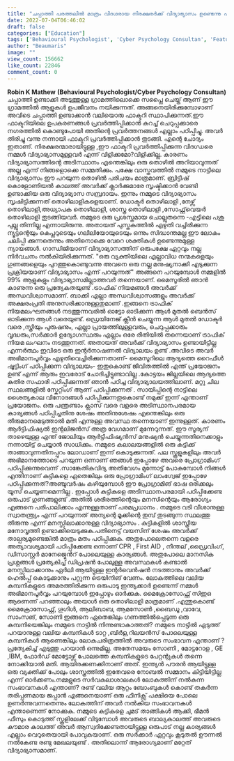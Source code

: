 ```yaml
---
title: "ചപ്പാത്തി പരത്തലിൽ മാത്രം വിദഗ്ദരായ നിരക്ഷരർക്ക് വിദ്യാഭ്യാസം ഉണ്ടെന്നു പറയാൻ ആകുമോ ? എങ്കിൽ അതാണ് ഇന്ത്യയിലെ വിദ്യാഭാസം"
date: 2022-07-04T06:46:02
draft: false
categories: ["Education"]
tags: ['Behavioural Psychologist', 'Cyber Psychology Consultan', 'Featured', 'Robin K Mathew']
author: "Beaumaris"
image: ""
view_count: 156662
like_count: 22846
comment_count: 0
---
```


**Robin K Mathew** **(Behavioural Psychologist/Cyber Psychology Consultan)** ചപ്പാത്തി ഉണ്ടാക്കി അടുത്തുള്ള ഗ്രാമത്തിലൊക്കെ സപ്ലൈ ചെയ്ത് ആണ് ഈ ഗ്രാമത്തിൽ ആളുകൾ ഉപജീവനം നയിക്കുന്നത്. അങ്ങനെയിരിക്കുമ്പോഴാണ് അവിടെ ചപ്പാത്തി ഉണ്ടാക്കാൻ വലിയൊരു ഫാക്ടറി സ്ഥാപിക്കുന്നത്.ഈ ഫാക്ടറിയിലെ ഉപകരണങ്ങൾ പ്രവർത്തിപ്പിക്കാൻ കുറച്ച് ചെറുപ്പക്കാരെ നഗരത്തിൽ കൊണ്ടുപോയി അതിന്റെ പ്രവർത്തനങ്ങൾ എല്ലാം പഠിപ്പിച്ചു. അവർ തിരിച്ചു വന്നു നന്നായി ഫാക്ടറി പ്രവർത്തിപ്പിക്കാൻ തുടങ്ങി. എന്റെ ചോദ്യം ഇതാണ്. നിരക്ഷരന്മാരായിട്ടുള്ള ,ഈ ഫാക്ടറി പ്രവർത്തിപ്പിക്കുന്ന വിദഗ്ധരെ നമ്മൾ വിദ്യാഭ്യാസമുള്ളവർ എന്ന് വിളിക്കുമോ?വിളിക്കില്ല. കാരണം വിദ്യാഭ്യാസത്തിന്റെ അടിസ്ഥാനം എന്തെങ്കിലും ഒരു തൊഴിൽ അറിയാവുന്നത് അല്ല എന്ന് നിങ്ങളൊക്കെ സമ്മതിക്കും. പക്ഷേ വാസ്തവത്തിൽ നമ്മുടെ നാട്ടിലെ വിദ്യാഭ്യാസം ഈ പറയുന്ന തൊഴിൽ പരിചയം മാത്രമാണ്. ബ്രിട്ടീഷ് കൊളോണിയൽ കാലത്ത് അവർക്ക് ക്ലാർക്കുമാരേ സൃഷ്ടിക്കാൻ വേണ്ടി ഉണ്ടാക്കിയ ഒരു വിദ്യാഭ്യാസ സമ്പ്രദായം. ഇന്നും നമ്മുടെ വിദ്യാഭ്യാസം സൃഷിട്ടിക്കുന്നത് തൊഴിലാളികളെയാണ്. ഡോക്ടർ തൊഴിലാളി ,നേഴ്സ് തൊഴിലാളി,അധ്യാപക തൊഴിലാളി, ശാസ്ത്ര തൊഴിലാളി ,സോഫ്റ്റ്‌വെയർ തൊഴിലാളി തുടങ്ങിയവർ. നമ്മുടെ ഒരു പ്രശസ്തമായ ചൊല്ലുതന്നെ -എട്ടിലെ പശു പുല്ലു തിന്നില്ല എന്നായിരുന്നു. അതായത് പുസ്തകത്തിൽ എഴുതി വച്ചിരിക്കുന്ന ന്യൂട്ടന്റെയും കെപ്ലറുടെയും ഗലീലിയോയുടെയും ഒന്നും സിദ്ധാന്തമല്ല ഈ ലോകം ചലിപ്പി ക്കുന്നതെന്നും അതിനൊക്കെ വേറെ ശക്തികൾ ഉണ്ടെന്നുമുള്ള ന്യായങ്ങൾ. ഗാന്ധിജിയാണ് വിദ്യാഭ്യാസത്തിന് ഒരുപക്ഷേ ഏറ്റവും നല്ല നിർവചനം നൽകിയിരിക്കുന്നത്. "ഒരു വ്യക്തിയിലെ എല്ലാവിധ നന്മകളെയും ഗുണങ്ങളെയും പുറത്തുകൊണ്ടുവന്നു അവനെ ഒരു നല്ല മനുഷ്യനാക്കി എടുക്കുന്ന പ്രക്രിയയാണ് വിദ്യാഭ്യാസം എന്ന് പറയുന്നത്" അങ്ങനെ പറയുമ്പോൾ നമ്മളിൽ 99% ആളുകളും വിദ്യാഭ്യാസമില്ലാത്തവർ തന്നെയാണ്. മൈസൂരിൽ ഞാൻ കാണുന്ന ഒരു പ്രത്യേകതയുണ്ട് .ട്രാഫിക് നിയമങ്ങൾ അവർക്ക് അന്ധവിശ്വാസമാണ്. ബാക്കി എല്ലാ അന്ധവിശ്വാസങ്ങളും അവർക്ക് അക്ഷരംപ്രതി അനുസരിക്കാനുള്ളതുമാണ് .ഇങ്ങനെ ട്രാഫിക് നിയമലംഘനങ്ങൾ നടത്തുന്നവരിൽ ഓട്ടോ ഓടിക്കുന്ന ആൾ മുതൽ ബെൻസ് ഓടിക്കുന്ന ആൾ വരെയുണ്ട്. ഡ്രെയിനേജ് ക്ലീൻ ചെയ്യുന്ന ആൾ മുതൽ ഡോക്ടർ വരെ ,സ്ത്രീയും പുരുഷനും, എല്ലാ പ്രായത്തിലുള്ളവരും, ചെറുപ്പക്കാരും വൃദ്ധരും,സർക്കാർ ഉദ്യോഗസ്ഥരും എല്ലാം ഒരേ രീതിയിൽ തന്നെയാണ് ട്രാഫിക് നിയമ ലംഘനം നടത്തുന്നത്. അതായത് അവർക്ക് വിദ്യാഭ്യാസം ഉണ്ടായിട്ടില്ല എന്നർത്ഥം ഇവിടെ ഒരു ഇന്റർനാഷണൽ വിദ്യാലയം ഉണ്ട് .അവിടെ അവർ അഭിമാനപൂർവ്വം എഴുതിവെച്ചിരിക്കുന്നതാണ്- മൈസൂറിലെ ആദ്യത്തെ റൈഫീൾ ഷൂട്ടിംഗ് പഠിപ്പിക്കുന്ന വിദ്യാലയം- ഇതുകൊണ്ട് ജീവിതത്തിൽ എന്ത് പ്രയോജനം ഉണ്ട് എന്ന് ആരും ഇവരോട് ചോദിച്ചിട്ടുണ്ടാവില്ല .കോട്ടയം ജില്ലയിലെ ആദ്യത്തെ കുതിര സഫാരി പഠിപ്പിക്കുന്നത് ഞാൻ പഠിച്ച വിദ്യാഭ്യാലയത്തിലാണ്. മറ്റു ചില സ്ഥലങ്ങളിൽ സ്കേറ്റിംഗ് ആണ് പഠിപ്പിക്കുന്നത് . സായിപ്പിന്റെ നാട്ടിലെ ശൈത്യകാല വിനോദങ്ങൾ പഠിപ്പിക്കുന്നതുകൊണ്ട് നമുക്ക് ഇന്ന് എന്താണ് പ്രയോജനം. ഒരു പന്ത്രണ്ടാം ക്ലാസ് വരെ വളരെ അടിസ്ഥാനപരമായ കാര്യങ്ങൾ പഠിപ്പിച്ചതിനു ശേഷം അതിനുശേഷം എന്തെങ്കിലും ഒരു തീരുമാനമെടുത്താൽ മതി എന്നുള്ള അവസ്ഥ തന്നെയാണ് ഇന്നുള്ളത്. കാരണം ആർട്ടിഫിഷ്യൽ ഇന്റലിജൻസ് അത്ര വേഗമാണ് മുന്നേറുന്നത്. ഈ സൂര്യന് താഴെയുള്ള എന്ത് ജോലിയും ആർട്ടിഫിഷ്യൻസ് മനുഷ്യൻ ചെയ്യുന്നതിനെക്കാളും നന്നായിട്ട് ചെയ്യാൻ സാധിക്കും. നമ്മുടെ കലാലയങ്ങളിൽ ഒരു കുട്ടിക്ക് താങ്ങാവുന്നതിനപ്പുറം ലോഡാണ് ഇന്ന് കൊടുക്കുന്നത്. പല സ്കൂളുകളിലും അവർ അഭിമാനത്തോടെ പറയുന്ന ഒന്നാണ് ഞങ്ങൾ ഇപ്പോഴേ അവരെ പ്രോഗ്രാമിംഗ് പഠിപ്പിക്കുന്നുവെന്ന് .സാങ്കേതികവിദ്യ അതിവേഗം മുന്നോട്ട് പോകുമ്പോൾ നിങ്ങൾ എന്തിനാണ് കുട്ടികളെ ഏതെങ്കിലും ഒരു പ്രോഗ്രാമിംഗ് ലാംഗ്വേജ് ഇപ്പോഴേ പഠിപ്പിക്കുന്നത്?അഞ്ചുവർഷം കഴിയുമ്പോൾ ഈ പ്രോഗ്രാമിങ് ഭാഷ ഒരിക്കലും യൂസ് ചെയ്യണമെന്നില്ല . ഇപ്പോൾ കുട്ടികളെ അടിസ്ഥാനപരമായി പഠിപ്പിക്കേണ്ട ഒരുപാട് ഗുണങ്ങളുണ്ട് .അതിൽ ശരീരത്തിന്റെയും മനസിന്റെയും ആരോഗ്യം എങ്ങനെ പരിപാലിക്കാം എന്നുള്ളതാണ് പരമപ്രധാനം . നമ്മുടെ വടി വീശാനുള്ള സ്വാതന്ത്ര്യം എന്ന് പറയുന്നത് അന്യന്റെ മൂക്കിന്റെ തുമ്പ് തുടങ്ങുന്ന സ്ഥലത്തു തീരുന്നു എന്ന് മനസ്സിലാക്കാനുള്ള വിദ്യാഭ്യാസം . കുട്ടികളിൽ ശാസ്ത്രീയ മനോവൃത്തി ഉണ്ടാക്കിയെടുക്കുക.പതിനെട്ട് വയസിന് ശേഷം അവർക്ക് താല്പര്യമുണ്ടെങ്കിൽ മാത്രം മതം പഠിപ്പിക്കുക. അതുപോലെതന്നെ വളരെ അത്യാവശ്യമായി പഠിപ്പിക്കേണ്ട ഒന്നാണ് CPR , First AID , നീന്തല് ,ഡ്രൈവിംഗ്, ഡിസാസ്റ്റർ മാനേജ്മെൻറ് പോലെയുള്ള കാര്യങ്ങൾ. അതുപോലെ മാനസിക പ്രശ്നങ്ങൾ പ്രത്യേകിച്ച് ഡിപ്രഷൻ പോലുള്ള അവസ്ഥകൾ കണ്ടാൽ മനസ്സിലാക്കാനും ഏർലി ആയിട്ടുള്ള ഇന്റർവെൻഷൻ നടത്താനും അവർക്ക് ഹെൽപ്പ് കൊടുക്കാനും പറ്റുന്ന ട്രെയിനിങ് വേണം. ലോകത്തിലെ വലിയ കമ്പനികളുടെ അമരത്തിരിക്കുന്ന ഒരുപാടു ഇന്ത്യക്കാർ ഉണ്ടെന്ന് നമ്മൾ അഭിമാനപൂർവ്വം പറയുമ്പോൾ ഇപ്പോഴും ഓർക്കുക. മൈക്രോസോഫ്റ്റ് സിഇഒ ആണെന്ന് പറഞ്ഞാലും അയാൾ ഒരു തൊഴിലാളി മാത്രമാണ് .എന്തുകൊണ്ട് മൈക്രോസോഫ്റ്റ്, ഗൂഗിൾ, ആലിബാബ, ആമസോൺ ,ബൈഡൂ ,വാവേ, സാംസങ്, സോണി ഇങ്ങനെ ഏതെങ്കിലും ഗണത്തിൽപ്പെടുന്ന ഒരു കമ്പനിയെങ്കിലും നമ്മുടെ നാട്ടിൽ നിന്നുണ്ടാകാത്തത്? നമ്മുടെ നാട്ടിൽ എടുത്ത് പറയാനുള്ള വലിയ കമ്പനികൾ ടാറ്റ ,ബിർള,റിലയൻസ് പോലെയുള്ള കമ്പനികൾ ആണെങ്കിലും ലോകചരിത്രത്തിൽ അവരുടെ സംഭാവന എന്താണ് ? പ്രത്യേകിച്ച് എടുത്തു പറയാൻ ഒന്നുമില്ല. അതേസമയം സോണി , മോട്ടറോള , GE ,IBM, ഫോർഡ് മോട്ടോഴ്സ് പോലത്തെ കമ്പനികളുടെ പേറ്റന്റുകൾ തന്നെ നോക്കിയാൽ മതി. ആയിരക്കണക്കിനാണ് അത്. ഇന്ത്യൻ പൗരൻ ആയിട്ടുള്ള ഒരു വ്യക്തിക്ക് പോലും ശാസ്ത്രത്തിൽ ഇതേവരെ നോബൽ സമ്മാനം കിട്ടിയിട്ടില്ല എന്ന് ഓർക്കണം.നമ്മളുടെ സർവകലാശാലകൾ ലോകത്തിന് നൽകുന്ന സംഭാവനകൾ എന്താണ്? രണ്ട് വലിയ ആറ്റം ബോംബുകൾ കൊണ്ട് തകർന്ന തരിപ്പണമായ ജപ്പാൻ എങ്ങനെയാണ് ഒരു ഫീനിക്സ് പക്ഷിയെ പോലെ ഉണർന്നുവന്നതെന്നും ലോകത്തിന് അവർ നൽകിയ സംഭാവനകൾ എന്താണെന്ന് നോക്കുക. നമ്മുടെ കുട്ടികളെ ചുമട് താങ്ങികൾ ആക്കി, ഭീമൻ ഫീസും കൊടുത്ത് സ്കൂളിലേക്ക് വിടുമ്പോൾ അവരുടെ ബാല്യകാലത്ത് അവരുടെ കൗമാര കാലത്ത് അവർ ആസ്വദിക്കേണ്ടതായിട്ടുള്ള ഒരുപാട് നല്ല കാര്യങ്ങൾ എല്ലാം വെറുതെയായി പോവുകയാണ്. ഒരു സർക്കാർ ഏറ്റവും കൂടുതൽ ഊന്നൽ നൽകേണ്ട രണ്ടു മേഖലയുണ്ട് . അതിലൊന്ന് ആരോഗ്യമാണ് മറ്റേത് വിദ്യാഭ്യാസമാണ്.
